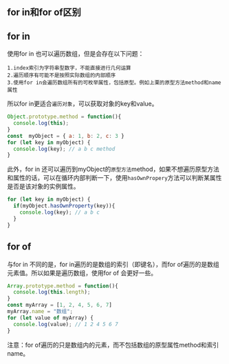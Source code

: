 ## for in和for of区别

## for in
使用for in 也可以遍历数组，但是会存在以下问题：

```
1.index索引为字符串型数字，不能直接进行几何运算
2.遍历顺序有可能不是按照实际数组的内部顺序
3.使用for in会遍历数组所有的可枚举属性，包括原型。例如上栗的原型方法method和name属性
```

所以for in更适合`遍历对象`，可以获取对象的key和value。

```javascript
Object.prototype.method = function(){
  console.log(this);
}
const  myObject = { a: 1, b: 2, c: 3 }
for (let key in myObject) {
  console.log(key); // a b c method
}
```

此外，for in 还可以遍历到myObject的`原型方法`method，如果不想遍历原型方法和属性的话，可以在循环内部判断一下，使用`hasOwnPropery`方法可以判断某属性是否是该对象的实例属性。

```javascript
for (let key in myObject) {
  if(myObject.hasOwnProperty(key)){
    console.log(key); // a b c 
  }
}
```

## for of

与for in 不同的是，for in遍历的是数组的索引（即键名），而for of遍历的是数组元素值。所以如果是遍历数组，使用for of 会更好一些。

```javascript
Array.prototype.method = function(){
  console.log(this.length);
}
const myArray = [1, 2, 4, 5, 6, 7]
myArray.name = "数组";
for (let value of myArray) {
  console.log(value); // 1 2 4 5 6 7
}
```

注意：for of遍历的只是数组内的元素，而不包括数组的原型属性method和索引name。

